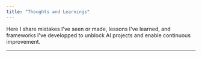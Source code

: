 ```yaml
---
title: "Thoughts and Learnings"
---
```


Here I share mistakes I've seen or made, lessons I've learned, and frameworks I've developped to unblock AI projects and enable continuous improvement.

---
